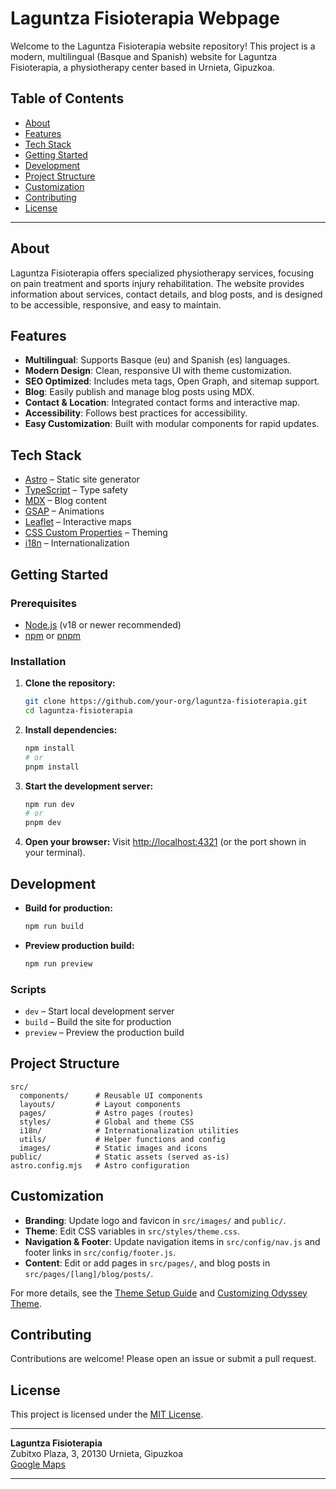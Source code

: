 # Laguntza Fisioterapia Webpage

Welcome to the Laguntza Fisioterapia website repository! This project is a modern, multilingual (Basque and Spanish) website for Laguntza Fisioterapia, a physiotherapy center based in Urnieta, Gipuzkoa.

## Table of Contents

- [About](#about)
- [Features](#features)
- [Tech Stack](#tech-stack)
- [Getting Started](#getting-started)
- [Development](#development)
- [Project Structure](#project-structure)
- [Customization](#customization)
- [Contributing](#contributing)
- [License](#license)

---

## About

Laguntza Fisioterapia offers specialized physiotherapy services, focusing on pain treatment and sports injury rehabilitation. The website provides information about services, contact details, and blog posts, and is designed to be accessible, responsive, and easy to maintain.

## Features

- **Multilingual**: Supports Basque (eu) and Spanish (es) languages.
- **Modern Design**: Clean, responsive UI with theme customization.
- **SEO Optimized**: Includes meta tags, Open Graph, and sitemap support.
- **Blog**: Easily publish and manage blog posts using MDX.
- **Contact & Location**: Integrated contact forms and interactive map.
- **Accessibility**: Follows best practices for accessibility.
- **Easy Customization**: Built with modular components for rapid updates.

## Tech Stack

- [Astro](https://astro.build/) – Static site generator
- [TypeScript](https://www.typescriptlang.org/) – Type safety
- [MDX](https://mdxjs.com/) – Blog content
- [GSAP](https://greensock.com/gsap/) – Animations
- [Leaflet](https://leafletjs.com/) – Interactive maps
- [CSS Custom Properties](https://developer.mozilla.org/en-US/docs/Web/CSS/--*) – Theming
- [i18n](https://docs.astro.build/en/guides/integrations-guide/i18n/) – Internationalization

## Getting Started

### Prerequisites

- [Node.js](https://nodejs.org/) (v18 or newer recommended)
- [npm](https://www.npmjs.com/) or [pnpm](https://pnpm.io/)

### Installation

1. **Clone the repository:**
   ```sh
   git clone https://github.com/your-org/laguntza-fisioterapia.git
   cd laguntza-fisioterapia
   ```

2. **Install dependencies:**
   ```sh
   npm install
   # or
   pnpm install
   ```

3. **Start the development server:**
   ```sh
   npm run dev
   # or
   pnpm dev
   ```

4. **Open your browser:**
   Visit [http://localhost:4321](http://localhost:4321) (or the port shown in your terminal).

## Development

- **Build for production:**
  ```sh
  npm run build
  ```
- **Preview production build:**
  ```sh
  npm run preview
  ```

### Scripts

- `dev` – Start local development server
- `build` – Build the site for production
- `preview` – Preview the production build

## Project Structure

```
src/
  components/      # Reusable UI components
  layouts/         # Layout components
  pages/           # Astro pages (routes)
  styles/          # Global and theme CSS
  i18n/            # Internationalization utilities
  utils/           # Helper functions and config
  images/          # Static images and icons
public/            # Static assets (served as-is)
astro.config.mjs   # Astro configuration
```

## Customization

- **Branding**: Update logo and favicon in `src/images/` and `public/`.
- **Theme**: Edit CSS variables in `src/styles/theme.css`.
- **Navigation & Footer**: Update navigation items in `src/config/nav.js` and footer links in `src/config/footer.js`.
- **Content**: Edit or add pages in `src/pages/`, and blog posts in `src/pages/[lang]/blog/posts/`.

For more details, see the [Theme Setup Guide](./src/pages/theme/theme-setup.mdx) and [Customizing Odyssey Theme](./src/pages/theme/customizing-odyssey.mdx).

## Contributing

Contributions are welcome! Please open an issue or submit a pull request.

## License

This project is licensed under the [MIT License](./LICENSE).

---

**Laguntza Fisioterapia**  
Zubitxo Plaza, 3, 20130 Urnieta, Gipuzkoa  
[Google Maps](https://maps.app.goo.gl/mh7BNkcgFQ5Z8fuF9)

---